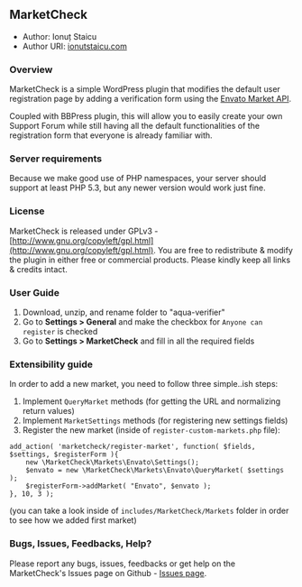 ## MarketCheck
* Author:		Ionuț Staicu
* Author URI:	[ionutstaicu.com](http://ionutstaicu.com)

### Overview

MarketCheck is a simple WordPress plugin that modifies the default user registration page by adding a verification form using the [Envato Market API](http://themeforest.net/help/api).

Coupled with BBPress plugin, this will allow you to easily create your own Support Forum while still having all the default functionalities of the registration form that everyone is already familiar with.

### Server requirements
Because we make good use of PHP namespaces, your server should support at least PHP 5.3, but any newer version would work just fine.

### License

MarketCheck is released under GPLv3 - [http://www.gnu.org/copyleft/gpl.html](http://www.gnu.org/copyleft/gpl.html). You are free to redistribute & modify the plugin in either free or commercial products. Please kindly keep all links & credits intact.

### User Guide

1. Download, unzip, and rename folder to "aqua-verifier"
2. Go to **Settings > General** and make the checkbox for `Anyone can register` is checked
3. Go to **Settings > MarketCheck** and fill in all the required fields

### Extensibility guide
In order to add a new market, you need to follow three simple..ish steps:

1. Implement `QueryMarket` methods (for getting the URL and normalizing return values)
2. Implement `MarketSettings` methods (for registering new settings fields)
3. Register the new market (inside of `register-custom-markets.php` file):

```
add_action( 'marketcheck/register-market', function( $fields, $settings, $registerForm ){
	new \MarketCheck\Markets\Envato\Settings();
	$envato = new \MarketCheck\Markets\Envato\QueryMarket( $settings );
	$registerForm->addMarket( "Envato", $envato );
}, 10, 3 );

```

(you can take a look inside of `includes/MarketCheck/Markets` folder in order to see how we added first market)

### Bugs, Issues, Feedbacks, Help?

Please report any bugs, issues, feedbacks or get help on the MarketCheck's Issues page on Github - [Issues page](https://github.com/sy4mil/Aqua-Verifier/issues).